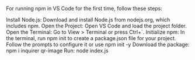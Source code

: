 For running npm in VS Code for the first time, follow these steps:

Install Node.js: Download and install Node.js from nodejs.org, which includes npm.
Open the Project: Open VS Code and load the project folder.
Open the Terminal: Go to View > Terminal or press Ctrl+`.
Initialize npm: In the terminal, run npm init to create a package.json file for your project. 
                Follow the prompts to configure it or use npm init -y
Download the package: npm i inquirer qr-image
Run: node index.js
